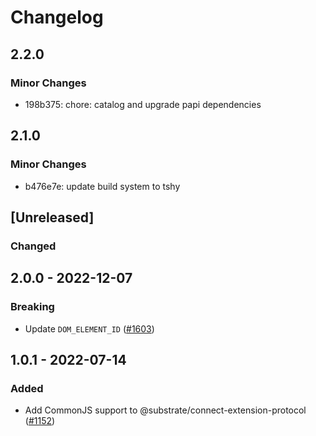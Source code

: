 # Changelog

## 2.2.0

### Minor Changes

- 198b375: chore: catalog and upgrade papi dependencies

## 2.1.0

### Minor Changes

- b476e7e: update build system to tshy

## [Unreleased]

### Changed

## 2.0.0 - 2022-12-07

### Breaking

- Update `DOM_ELEMENT_ID` ([#1603](https://github.com/paritytech/substrate-connect/pull/1603))

## 1.0.1 - 2022-07-14

### Added

- Add CommonJS support to @substrate/connect-extension-protocol ([#1152](https://github.com/paritytech/substrate-connect/pull/1152))
